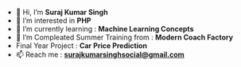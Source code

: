 - 👋 Hi, I’m **Suraj Kumar Singh**
- 👀 I’m interested in **PHP**
- 🌱 I’m currently learning : **Machine Learning Concepts**
- 💞️ I’m Compleated Summer Training from : **Modern Coach Factory**
- Final Year Project : **Car Price Prediction**
- 📫 Reach me : **surajkumarsinghsocial@gmail.com**
<!-- 😄 Pronouns:--> 
<!-- - ⚡ Fun fact: ---> 

<!---
singhkumarsuraj/singhkumarsuraj is a ✨ special ✨ repository because its `README.md` (this file) appears on your GitHub profile.
You can click the Preview link to take a look at your changes.
--->
